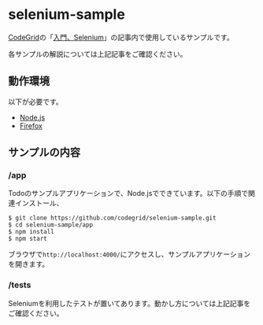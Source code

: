 # selenium-sample

[CodeGrid](http://www.codegrid.net/)の「[入門、Selenium](https://app.codegrid.net/series/2014-selenium)」の記事内で使用しているサンプルです。

各サンプルの解説については上記記事をご確認ください。

## 動作環境

以下が必要です。

* [Node.js](http://nodejs.org/)
* [Firefox](https://www.mozilla.org/ja/firefox/new/)

## サンプルの内容

### /app

Todoのサンプルアプリケーションで、Node.jsでできています。以下の手順で関連インストール、

```
$ git clone https://github.com/codegrid/selenium-sample.git
$ cd selenium-sample/app
$ npm install
$ npm start
```

ブラウザで`http://localhost:4000/`にアクセスし、サンプルアプリケーションを開きます。

### /tests

Seleniumを利用したテストが置いてあります。動かし方については上記記事をご確認ください。
